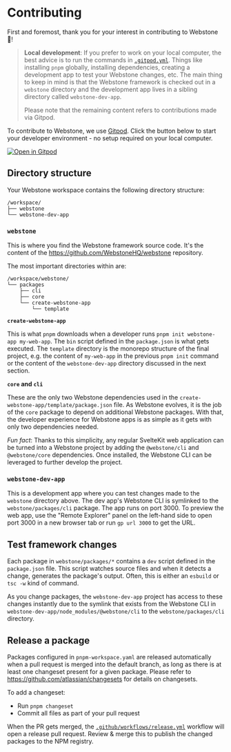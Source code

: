 # Contributing

First and foremost, thank you for your interest in contributing to Webstone 🎉!

> **Local development**: If you prefer to work on your local computer, the best advice is to run the commands in [`.gitpod.yml`](./.gitpod.yml). Things like installing `pnpm` globally, installing dependencies, creating a development app to test your Webstone changes, etc. The main thing to keep in mind is that the Webstone framework is checked out in a `webstone` directory and the development app lives in a sibling directory called `webstone-dev-app`.
>
> Please note that the remaining content refers to contributions made via Gitpod.

To contribute to Webstone, we use [Gitpod](https://www.gitpod.io). Click the button below to start your developer environment - no setup required on your local computer.

[![Open in Gitpod](https://gitpod.io/button/open-in-gitpod.svg)](https://gitpod.io/#https://github.com/WebstoneHQ/webstone)

## Directory structure

Your Webstone workspace contains the following directory structure:

```
/workspace/
├── webstone
└── webstone-dev-app
```

### `webstone`

This is where you find the Webstone framework source code. It's the content of the https://github.com/WebstoneHQ/webstone repository.

The most important directories within are:

<!-- `tree -L 3 -I '__tests__|dist|docs|node_modules|scripts|src' -d` -->

```
/workspace/webstone/
└── packages
    ├── cli
    ├── core
    └── create-webstone-app
        └── template
```

**`create-webstone-app`**

This is what `pnpm` downloads when a developer runs `pnpm init webstone-app my-web-app`. The `bin` script defined in the `package.json` is what gets executed. The `template` directory is the monorepo structure of the final project, e.g. the content of `my-web-app` in the previous `pnpm init` command or the content of the `webstone-dev-app` directory discussed in the next section.

**`core` and `cli`**

These are the only two Webstone dependencies used in the `create-webstone-app/template/package.json` file. As Webstone evolves, it is the job of the `core` package to depend on additional Webstone packages. With that, the developer experience for Webstone apps is as simple as it gets with only two dependencies needed.

_Fun fact_: Thanks to this simplicity, any regular SvelteKit web application can be turned into a Webstone project by adding the `@webstone/cli` and `@webstone/core` dependencies. Once installed, the Webstone CLI can be leveraged to further develop the project.

### `webstone-dev-app`

This is a development app where you can test changes made to the `webstone` directory above. The dev app's Webstone CLI is symlinked to the `webstone/packages/cli` package. The app runs on port 3000. To preview the web app, use the "Remote Explorer" panel on the left-hand side to open port 3000 in a new browser tab or run `gp url 3000` to get the URL.

## Test framework changes

Each package in `webstone/packages/*` contains a `dev` script defined in the `package.json` file. This script watches source files and when it detects a change, generates the package's output. Often, this is either an `esbuild` or `tsc -w` kind of command.

As you change packages, the `webstone-dev-app` project has access to these changes instantly due to the symlink that exists from the Webstone CLI in `webstone-dev-app/node_modules/@webstone/cli` to the `webstone/packages/cli` directory.

## Release a package

Packages configured in `pnpm-workspace.yaml` are released automatically when a pull request is merged into the default branch, as long as there is at least one changeset present for a given package. Please refer to https://github.com/atlassian/changesets for details on changesets.

To add a changeset:

- Run `pnpm changeset`
- Commit all files as part of your pull request

When the PR gets merged, the [`.github/workflows/release.yml`](.github/workflows/release.yml) workflow will open a release pull request. Review & merge this to publish the changed packages to the NPM registry.

